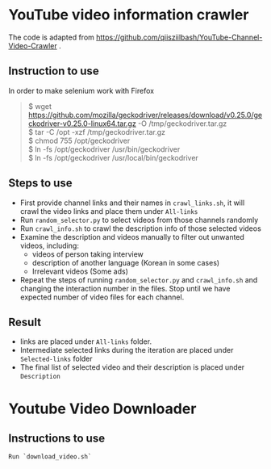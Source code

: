 # YouTube video information crawler

The code is adapted from https://github.com/qiisziilbash/YouTube-Channel-Video-Crawler .

## Instruction to use

In order to make selenium work with Firefox
> $ wget https://github.com/mozilla/geckodriver/releases/download/v0.25.0/geckodriver-v0.25.0-linux64.tar.gz -O /tmp/geckodriver.tar.gz \
$ tar -C /opt -xzf /tmp/geckodriver.tar.gz \
$ chmod 755 /opt/geckodriver \
$ ln -fs /opt/geckodriver /usr/bin/geckodriver \
$ ln -fs /opt/geckodriver /usr/local/bin/geckodriver

## Steps to use

* First provide channel links and their names in `crawl_links.sh`, it will crawl the video links and place them
  under `All-links`
* Run `random_selector.py` to select videos from those channels randomly
* Run `crawl_info.sh` to crawl the description info of those selected videos
* Examine the description and videos manually to filter out unwanted videos, including:
    * videos of person taking interview
    * description of another language (Korean in some cases)
    * Irrelevant videos (Some ads)
* Repeat the steps of running `random_selector.py` and `crawl_info.sh` and changing the interaction number in the files.
  Stop until we have expected number of video files for each channel.

## Result

* links are placed under `All-links` folder.
* Intermediate selected links during the iteration are placed under `Selected-links` folder
* The final list of selected video and their description is placed under `Description`

# Youtube Video Downloader

## Instructions to use

    Run `download_video.sh`
